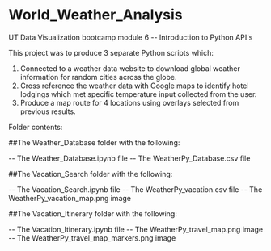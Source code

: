 # World_Weather_Analysis
UT Data Visualization bootcamp module 6 -- Introduction to Python API's

This project was to produce 3 separate Python scripts which:
1.  Connected to a weather data website to download global weather information for random cities across the globe.
2.  Cross reference the weather data with Google maps to identify hotel lodgings which met specific temperature input collected from the user.
3.  Produce a map route for 4 locations using overlays selected from previous results.

Folder contents:

##The Weather_Database folder with the following:

-- The Weather_Database.ipynb file
-- The WeatherPy_Database.csv file

##The Vacation_Search folder with the following:

-- The Vacation_Search.ipynb file
-- The WeatherPy_vacation.csv file
-- The WeatherPy_vacation_map.png image

##The Vacation_Itinerary folder with the following:

-- The Vacation_Itinerary.ipynb file
-- The WeatherPy_travel_map.png image
-- The WeatherPy_travel_map_markers.png image
